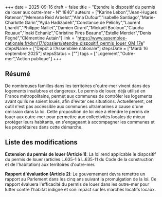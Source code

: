+++
date = 2025-09-16
draft = false
title = "Etendre le dispositif du permis de louer aux outre-mer - N° 1840"
auteurs = ["Karine Lebon","Jean-Hugues Ratenon","Mereana Reid Arbelot","Alma Dufour","Isabelle Santiago","Marie-Charlotte Garin","Ayda Hadizadeh","Constance de Pélichy","Laurent Lhardit","Philippe Naillet","Damien Girard","Mickaël Bouloux","Claudia Rouaux","Inaki Echaniz","Christine Pirès Beaune","Estelle Mercier","Denis Fégné","Clémentine Autain"]
link = "https://www.assemblee-nationale.fr/dyn/17/dossiers/etendre_dispositif_permis_louer_OM_17e"
stepsName = ["Dépôt à l'Assemblée nationale"]
stepsDate = ["Mardi 16 septembre 2025"]
stepsStatus = [""]
tags = ["Logement","Outre-mer","Action publique"]
+++

## Résumé

De nombreuses familles dans les territoires d'outre-mer vivent dans des logements insalubres et dangereux. Le permis de louer, déjà utilisé en France métropolitaine, permet aux communes de contrôler les logements avant qu'ils ne soient loués, afin d'éviter ces situations. Actuellement, cet outil n'est pas accessible aux communes ultramarines à cause d'une omission dans la loi. Cette proposition de loi vise à étendre le permis de louer aux outre-mer pour permettre aux collectivités locales de mieux protéger leurs habitants, en s'engageant à accompagner les communes et les propriétaires dans cette démarche.

## Liste des modifications

**Extension du permis de louer (Article 1)**: La loi rend applicable le dispositif du permis de louer (articles L.635-1 à L.635-11 du Code de la construction et de l'habitation) aux territoires d'outre-mer.

**Rapport d'évaluation (Article 2)**: Le gouvernement devra remettre un rapport au Parlement dans les cinq ans suivant la promulgation de la loi. Ce rapport évaluera l'efficacité du permis de louer dans les outre-mer pour lutter contre l'habitat indigne et son impact sur les marchés locatifs locaux.
